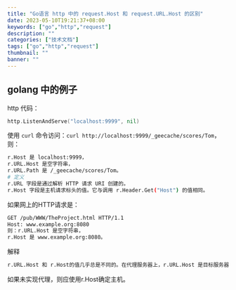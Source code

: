 ```yaml
---
title: "Go语言 http 中的 request.Host 和 request.URL.Host 的区别"
date: 2023-05-10T19:21:37+08:00
keywords: ["go","http","request"]
description: ""
categories: ["技术文档"]
tags: ["go","http","request"]
thumbnail: ""
banner: ""
---
```


## golang 中的例子
http 代码：
```go
http.ListenAndServe("localhost:9999", nil)
```
使用 `curl` 命令访问：`curl http://localhost:9999/_geecache/scores/Tom`，则：
```bash
r.Host 是 localhost:9999，
r.URL.Host 是空字符串，
r.URL.Path 是 /_geecache/scores/Tom。
# 定义
r.URL 字段是通过解析 HTTP 请求 URI 创建的。
r.Host 字段是主机请求标头的值。它与调用 r.Header.Get("Host") 的值相同。
```
如果网上的HTTP请求是：
```bash
GET /pub/WWW/TheProject.html HTTP/1.1
Host: www.example.org:8080
则：r.URL.Host 是空字符串，
r.Host 是 www.example.org:8080。
```
解释
```bash
r.URL.Host 和 r.Host的值几乎总是不同的。在代理服务器上，r.URL.Host 是目标服务器的主机，r.Host 是代理服务器本身的主机。当不通过代理连接时，客户端不会在请求 URI 中指定主机。在这种情况下，r.URL.Host 是空字符串。
```
如果未实现代理，则应使用r.Host确定主机。

